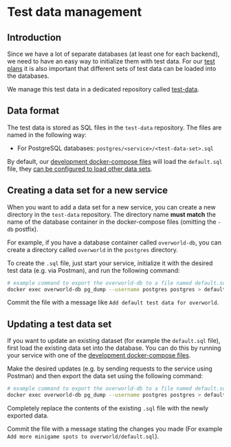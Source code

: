 # Test data management

## Introduction

Since we have a lot of separate databases (at least one for each backend), we need to have an easy way to initialize them with test data.
For our [test plans](../test-plans/index.rst) it is also important that different sets of test data can be loaded into the databases.

We manage this test data in a dedicated repository called [test-data](https://github.com/Gamify-IT/test-data).

## Data format

The test data is stored as SQL files in the `test-data` repository. The files are named in the following way:

- For PostgreSQL databases: `postgres/<service>/<test-data-set>.sql`

By default, our [development docker-compose files](../../dev-manuals/languages/docker/docker-compose.md) will load the `default.sql` file, they [can be configured to load other data sets](https://github.com/Gamify-IT/test-data#container-usage).

## Creating a data set for a new service

When you want to add a data set for a new service, you can create a new directory in the `test-data` repository.
The directory name **must match** the name of the database container in the docker-compose files (omitting the `-db` postfix).

For example, if you have a database container called `overworld-db`, you can create a directory called `overworld` in the `postgres` directory.

To create the `.sql` file, just start your service, initialize it with the desired test data (e.g. via Postman), and run the following command:

```bash
# example command to export the overworld-db to a file named default.sql
docker exec overworld-db pg_dump --username postgres postgres > default.sql
```

Commit the file with a message like `Add default test data for overworld`.

## Updating a test data set

If you want to update an existing dataset (for example the `default.sql` file), first load the existing data set into the database.
You can do this by running your service with one of the [development docker-compose files](../../dev-manuals/languages/docker/docker-compose.md).

Make the desired updates (e.g. by sending requests to the service using Postman) and then export the data set using the following command:

```bash
# example command to export the overworld-db to a file named default.sql
docker exec overworld-db pg_dump --username postgres postgres > default.sql
```

Completely replace the contents of the existing `.sql` file with the newly exported data.

Commit the file with a message stating the changes you made (For example `Add more minigame spots to overworld/default.sql`).
